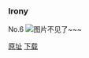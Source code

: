 ### Irony
No.6
![图片不见了~~~](https://imgs.xkcd.com/comics/irony_color.jpg)

[原址](https://xkcd.com//6) [下载](https://imgs.xkcd.com/comics/irony_color.jpg)

